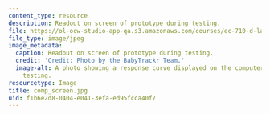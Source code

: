 ```yaml
---
content_type: resource
description: Readout on screen of prototype during testing.
file: https://ol-ocw-studio-app-qa.s3.amazonaws.com/courses/ec-710-d-lab-medical-technologies-for-the-developing-world-spring-2010/f1b6e2d80404e0413efaed95fcca40f7_comp_screen.jpg
file_type: image/jpeg
image_metadata:
  caption: Readout on screen of prototype during testing.
  credit: 'Credit: Photo by the BabyTrackr Team.'
  image-alt: A photo showing a response curve displayed on the computer screen during
    testing.
resourcetype: Image
title: comp_screen.jpg
uid: f1b6e2d8-0404-e041-3efa-ed95fcca40f7
---
```

